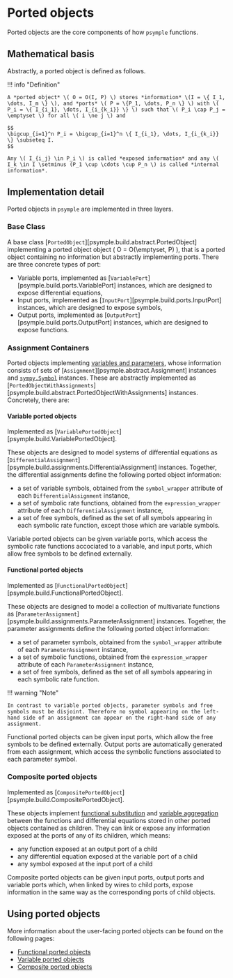 # Ported objects

Ported objects are the core components of how `psymple` functions. 

## Mathematical basis

Abstractly, a ported object is defined as follows.

!!! info "Definition" 

    A *ported object* \( O = O(I, P) \) stores *information* \(I = \{ I_1, \dots, I_m \} \), and *ports* \( P = \{P_1, \dots, P_n \} \) with \( P_i = \{ I_{i_1}, \dots, I_{i_{k_i}} \} \) such that \( P_i \cap P_j = \emptyset \) for all \( i \ne j \) and

    $$
    \bigcup_{i=1}^n P_i = \bigcup_{i=1}^n \{ I_{i_1}, \dots, I_{i_{k_i}} \} \subseteq I.
    $$

    Any \( I_{i_j} \in P_i \) is called *exposed information* and any \( I_k \in I \setminus (P_1 \cup \cdots \cup P_n \) is called *internal information*. 

## Implementation detail

Ported objects in `psymple` are implemented in three layers.

### Base Class

A base class [`PortedObject`][psymple.build.abstract.PortedObject] implementing a ported object object \( O = O(\emptyset, P) \), that is a ported object containing no information but abstractly implementing ports. There are three concrete types of port:

- Variable ports, implemented as [`VariablePort`][psymple.build.ports.VariablePort] instances, which are designed to expose differential equations,
- Input ports, implemented as [`InputPort`][psymple.build.ports.InputPort] instances, which are designed to expose symbols,
- Output ports, implemented as [`OutputPort`][psymple.build.ports.OutputPort] instances, which are designed to expose functions.

### Assignment Containers

Ported objects implementing [variables and parameters](variables_parameters.md), whose information consists of sets of [`Assignment`][psymple.abstract.Assignment] instances and [`sympy.Symbol`](https://docs.sympy.org/latest/modules/core.html#sympy.core.symbol.Symbol) instances. These are abstractly implemented as [`PortedObjectWithAssignments`][psymple.build.abstract.PortedObjectWithAssignments] instances. Concretely, there are:

#### Variable ported objects

Implemented as [`VariablePortedObject`][psymple.build.VariablePortedObject].

These objects are designed to model systems of differential equations as [`DifferentialAssignment`][psymple.build.assignments.DifferentialAssignment] instances. Together, the differential assignments define the following ported object information:

- a set of variable symbols, obtained from the `symbol_wrapper` attribute of each `DifferentialAssignment` instance,
- a set of symbolic rate functions, obtained from the `expression_wrapper` attribute of each `DifferentialAssignment` instance,
- a set of free symbols, defined as the set of all symbols appearing in each symbolic rate function, except those which are variable symbols.

Variable ported objects can be given variable ports, which access the symbolic rate functions accociated to a variable, and input ports, which allow free symbols to be defined externally.

#### Functional ported objects

Implemented as [`FunctionalPortedObject`][psymple.build.FunctionalPortedObject].

These objects are designed to model a collection of multivariate functions as [`ParameterAssignment`][psymple.build.assignments.ParameterAssignment] instances. Together, the parameter assignments define the following ported object information:

- a set of parameter symbols, obtained from the `symbol_wrapper` attribute of each `ParameterAssignment` instance,
- a set of symbolic functions, obtained from the `expression_wrapper` attribute of each `ParameterAssignment` instance,
- a set of free symbols, defined as the set of all symbols appearing in each symbolic rate function.

!!! warning "Note"

    In contrast to variable ported objects, parameter symbols and free symbols must be disjoint. Therefore no symbol appearing on the left-hand side of an assignment can appear on the right-hand side of any assignment. 

Functional ported objects can be given input ports, which allow the free symbols to be defined externally. Output ports are automatically generated from each assignment, which access the symbolic functions associated to each parameter symbol.

### Composite ported objects

Implemented as [`CompositePortedObject`][psymple.build.CompositePortedObject].

These objects implement [functional substitution](functional_substitution.md) and [variable aggregation](variable_aggregation.md) between the functions and differential equations stored in other ported objects contained as children. They can link or expose any information exposed at the ports of any of its children, which means:

- any function exposed at an output port of a child
- any differential equation exposed at the variable port of a child
- any symbol exposed at the input port of a child

Composite ported objects can be given input ports, output ports and variable ports which, when linked by wires to child ports, expose information in the same way as the corresponding ports of child objects.

## Using ported objects

More information about the user-facing ported objects can be found on the following pages:

- [Functional ported objects](../components/functional_ported_objects.md)
- [Variable ported objects](../components/variable_ported_objects.md)
- [Composite ported objects](../components/composite_ported_objects.md)